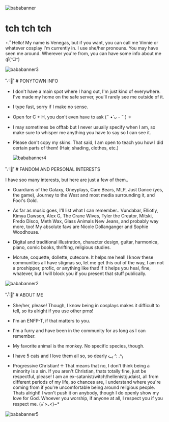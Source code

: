 
![bababanner](https://i.pinimg.com/1200x/5f/06/59/5f065984e4b8c2e1a05f4cdfc535b789.jpg)


# tch tch tch
⋆.˚ Hello! My name is Venegas, but if you want, you can call me Vinnie or whatever cosplay I'm currently in. I use she/her pronouns. You may have seen me around. Wherever you're from, you can have some info about me ദ്ദി(ᵔᗜᵔ)

![bababanner3](https://i.pinimg.com/736x/70/35/ba/7035ba320ceffdd985b1f43baad3b5c9.jpg)

˚˖𓍢🦢˚ # PONYTOWN INFO

* I don't have a main spot where I hang out, I'm just kind of everywhere. I've made my home on the safe server, you'll rarely see me outside of it.

* I type fast, sorry if I make no sense.

* Open for C + H, you don't even have to ask (˵ •̀ ᴗ - ˵ ) ✧

* I may sometimes be offtab but I never usually specify when I am, so make sure to whisper me anything you have to say so I can see it.
  
* Please don't copy my skins. That said, I am open to teach you how I did certain parts of them! (Hair, shading, clothes, etc.)
  
  ![bababanner4](https://i.pinimg.com/736x/70/35/ba/7035ba320ceffdd985b1f43baad3b5c9.jpg)
  
 ˚˖𓍢🦢˚ # FANDOM AND PERSONAL INTERESTS

I have soo many interests, but here are just a few of them..

* Guardians of the Galaxy, Oneyplays, Care Bears, MLP, Just Dance (yes, the game), Journey to the West and most media surrounding it, and Fool's Gold.

* As far as music goes, I'll list what I can remember.. Vundabar, Elliotly, Kimya Dawson, Alex G, The Crane Wives, Tyler the Creator, Mitski, Fredo Disco, Meth Wax, Glass Animals New Jeans, and probably way more, too! My absolute favs are Nicole Dollanganger and Sophie Woodhouse.

* Digital and traditional illustration, character design, guitar, harmonica, piano, comic books, thrifting, religious studies.

* Morute, coquette, dollette, cutecore. It helps me heal! I know these communities all have stigmas so, let me get this out of the way, I am not a proshipper, profic, or anything like that! If it helps you heal, fine, whatever, but I will block you if you present that stuff publically. 
  
![bababanner2](https://i.pinimg.com/736x/70/35/ba/7035ba320ceffdd985b1f43baad3b5c9.jpg)


˚˖𓍢ִ໋🦢˚ # ABOUT ME

* She/her, please! Though, I know being in cosplays makes it difficult to tell, so its alright if you use other prns!

* I'm an ENFP-T, if that matters to you.

* I'm a furry and have been in the community for as long as I can remember.

* My favorite animal is the monkey. No specific species, though.

* I have 5 cats and I love them all so, so dearly ᓚ₍ ^. .^₎

* Progressive Christian! ♱ That means that no, I don't think being a minority is a sin. If you aren't Christian, thats totally fine, just be respectful, please! I am an ex-satanist/witch/hellenist/judaist, all from different periods of my life, so chances are, I understand where you're coming from if you're uncomfortable being around religious people. Thats alright! I won't push it on anybody, though I do openly show my love for God. Whoever you worship, if anyone at all, I respect you if you respect me. (๑´>᎑<)~*
  
![bababanner5](https://i.pinimg.com/736x/70/35/ba/7035ba320ceffdd985b1f43baad3b5c9.jpg)

